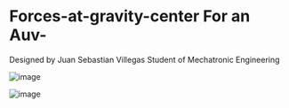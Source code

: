 # Forces-at-gravity-center For an Auv-
Designed by Juan Sebastian Villegas Student of Mechatronic Engineering 

![image](https://user-images.githubusercontent.com/86011817/192155498-6591bcd2-bb54-443d-bbe0-7119ede8faed.png)

![image](https://user-images.githubusercontent.com/86011817/198186983-b377d1e9-74a1-4278-b6e3-7426b8fae91a.png)

